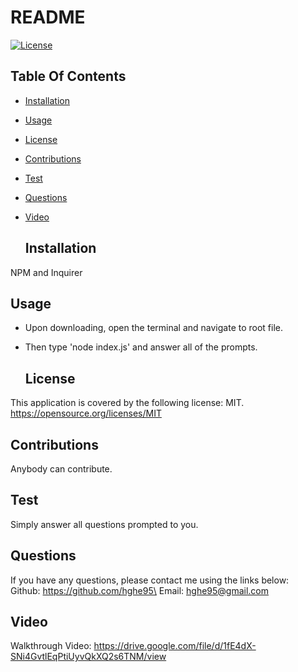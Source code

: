 
  # README
[![License](https://img.shields.io/badge/license-MIT-blue.svg)](https://opensource.org/licenses/MIT)

  ## Table Of Contents
* [Installation](#installation)
* [Usage](#usage) 
* [License](#license)
* [Contributions](#contributions)
* [Test](#test)
* [Questions](#questions)
* [Video](#video)

  ## Installation
NPM and Inquirer

  ## Usage
* Upon downloading, open the terminal and navigate to root file. 
* Then type 'node index.js' and answer all of the prompts.

  ## License
This application is covered by the following license: MIT.\
https://opensource.org/licenses/MIT

  ## Contributions
Anybody can contribute. 

  ## Test
Simply answer all questions prompted to you.

  ## Questions
If you have any questions, please contact me using the links below:\
Github: https://github.com/hghe95\
Email: hghe95@gmail.com

  ## Video
Walkthrough Video: https://drive.google.com/file/d/1fE4dX-SNi4GvtlEqPtiUyvQkXQ2s6TNM/view